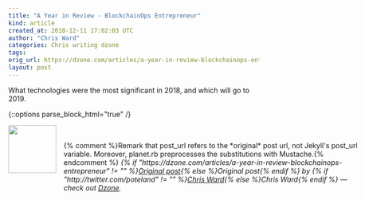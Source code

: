 ```yaml
---
title: "A Year in Review - BlockchainOps Entrepreneur"
kind: article
created_at: 2018-12-11 17:02:03 UTC
author: "Chris Ward"
categories: Chris writing dzone
tags: 
orig_url: https://dzone.com/articles/a-year-in-review-blockchainops-entrepreneur
layout: post
---
```

What technologies were the most significant in 2018, and which will go to 2019.


{::options parse_block_html="true" /}
<div class="author">
   <img src="https://www.rss-specifications.com/rss-spec-rss.gif" style="width: 96px; height: 96;">
   <span style="position: absolute; padding: 32px 15px;">{% comment %}Remark that post_url refers to the *original* post url, not Jekyll's post_url variable. Moreover, planet.rb preprocesses the substitutions with Mustache.{% endcomment %}
      <i>{% if "https://dzone.com/articles/a-year-in-review-blockchainops-entrepreneur" != "" %}<a href="https://dzone.com/articles/a-year-in-review-blockchainops-entrepreneur">Original post</a>{% else %}Original post{% endif %} by {% if "http://twitter.com/poteland" != "" %}<a href="http://twitter.com/poteland">Chris Ward</a>{% else %}Chris Ward{% endif %} &mdash; check out <a href="https://dzone.com">Dzone</a>.</i>
  </span>
</div>

